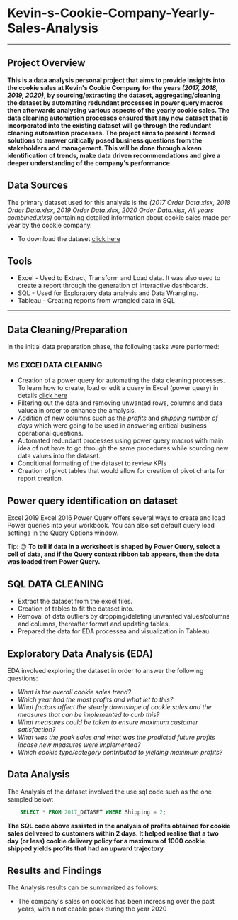 # Kevin-s-Cookie-Company-Yearly-Sales-Analysis

---

## Project Overview 

**This is a data analysis personal project that aims to provide insights into the cookie sales at Kevin's Cookie Company for the years *(2017, 2018, 2019, 2020)*, by sourcing/extracting the dataset, aggregating/cleaning the dataset by automating redundant processes in power query macros then afterwards analysing various aspects of the yearly cookie sales. The data cleaning automation processes ensured that any new dataset that is incorporated into the existing dataset will go through the redundant cleaning automation processes. The project aims to present i formed solutions to answer critically posed business questions from the stakeholders and management. This will be done through a keen identification of trends, make data driven recommendations and give a deeper understanding of the company's performance**

## Data Sources 

The primary dataset used for this analysis is the *(2017 Order Data.xlsx, 2018 Order Data.xlsx, 2019 Order Data.xlsx, 2020 Order Data.xlsx, All years combined.xlxs)* containing detailed information about cookie sales made per year by the cookie company. 

 - To download the dataset [click here](https://1drv.ms/u/s!AmxrofZZlZ-whKZQTEiA4iLu-WPiaQ?e=AkAtOi)

 ## Tools 
  - Excel - Used to Extract, Transform and Load data. It was also used to create a report through the generation of interactive dashboards.
  - SQL - Used for Exploratory data analysis and Data Wrangling.
  - Tableau - Creating reports from wrangled data in SQL

---

## Data Cleaning/Preparation 

In the initial data preparation phase, the following tasks were performed: 

### MS EXCEl DATA CLEANING 
 - Creation of a power query for automating the data cleaning processes. To learn how to create, load or edit a query in Excel (power query) in details [click here](https://support.microsoft.com/en-au/office/create-load-or-edit-a-query-in-excel-power-query-ca69e0f0-3db1-4493-900c-6279bef08df4)
 - Filtering out the data and removing unwanted rows, columns and data valuea in order to enhance the amalysis.
 - Addition of new columns such as the *profits* and *shipping number of days* which were going to be used in answering critical business operational queations.
 - Automated redundant processes using power query macros with main idea of not have to go through the same procedures while sourcing new data values into the dataset.
 - Conditional formating of the dataset to review KPIs
 - Creation of pivot tables that would allow for creation of pivot charts for report creation.

## Power query identification on dataset 

Excel 2019 Excel 2016
Power Query offers several ways to create and load Power queries into your workbook. You can also set default query load settings in the Query Options window.   

Tip:
😉 **To tell if data in a worksheet is shaped by Power Query, select a cell of data, and if the Query context ribbon tab appears, then the data was loaded from Power Query.**

## SQL DATA CLEANING 

 - Extract the dataset from the excel files.
 - Creation of tables to fit the dataset into.
 - Removal of data outliers by dropping/deleting unwanted values/columns and columns, thereafter format and updating tables.
 - Prepared the data for EDA processea and visualization in Tableau.

## Exploratory Data Analysis (EDA)

EDA involved exploring the dataset in order to answer the following questions:

 - *What is the overall cookie sales trend?*
 - *Which year had the most profits and what let to this?*
 - *What factors affect the steady downslope of cookie sales and the measures that can be implemented to curb this?*
 - *What measures could be taken to ensure maximum customer satisfaction?*
 - *What was the peak sales and what was the predicted future profits incase new measures were implemented?*
 - *Which cookie type/category contributed to yielding maximum profits?*

## Data Analysis 

The Analysis of the dataset involved the use sql code such as the one sampled below:
```sql
    SELECT * FROM 2017_DATASET WHERE Shipping = 2;
```
**The SQL code above assisted in the analysis of profits obtained for cookie sales delivered to customers within 2 days. It helped realise that a two day (or less) cookie delivery policy for a maximum of 1000 cookie shipped yields profits that had an upward trajectory**

## Results and Findings 

The Analysis results can be summarized as follows:
 - The company's sales on cookies has been increasing over the past years, with a noticeable peak during the year 2020
